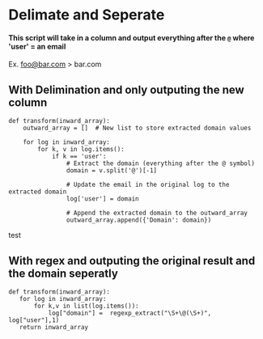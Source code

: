 # Delimate and Seperate

#### This script will take in a column and output everything after the ``` @ ``` where 'user' = an email

Ex. foo@bar.com > bar.com

## With Delimination and only outputing the new column
```
def transform(inward_array):
    outward_array = []  # New list to store extracted domain values

    for log in inward_array:
        for k, v in log.items():
            if k == 'user':
                # Extract the domain (everything after the @ symbol)
                domain = v.split('@')[-1]
                
                # Update the email in the original log to the extracted domain
                log['user'] = domain

                # Append the extracted domain to the outward_array
                outward_array.append({'Domain': domain})
```

test
## With regex and outputing the original result and the domain seperatly

```
def transform(inward_array):
   for log in inward_array:
       for k,v in list(log.items()):
           log["domain"] =  regexp_extract("\S+\@(\S+)", log["user"],1)
   return inward_array
```
